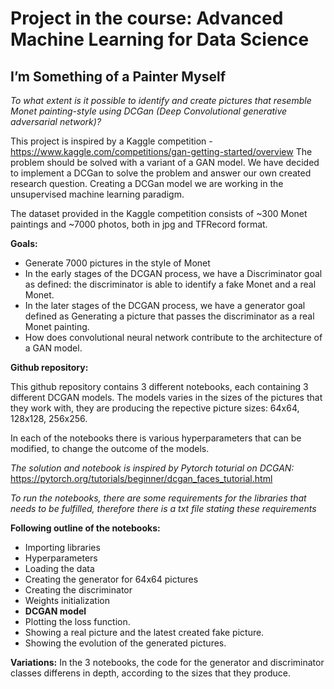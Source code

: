 # Project in the course: Advanced Machine Learning for Data Science

## I’m Something of a Painter Myself
*To what extent is it possible to identify and create pictures that resemble Monet painting-style using DCGan (Deep Convolutional generative adversarial network)?*

This project is inspired by a Kaggle competition - https://www.kaggle.com/competitions/gan-getting-started/overview 
The problem should be solved with a variant of a GAN model. We have decided to implement a DCGan to solve the problem and answer our own created research question. Creating a DCGan model we are working in the unsupervised machine learning paradigm. 

The dataset provided in the Kaggle competition consists of ~300 Monet paintings and ~7000 photos, both in jpg and TFRecord format. 

**Goals:**
- Generate 7000 pictures in the style of Monet
- In the early stages of the DCGAN process, we have a Discriminator goal as defined: the discriminator is able to identify a fake Monet and a real Monet. 
- In the later stages of the DCGAN process, we have a generator goal defined as Generating a picture that passes the discriminator as a real Monet painting.
- How does convolutional neural network contribute to the architecture of a GAN model.


**Github repository:**

This github repository contains 3 different notebooks, each containing 3 different DCGAN models. The models varies in the sizes of the pictures that they work with, they are producing the repective picture sizes: 64x64, 128x128, 256x256. 

In each of the notebooks there is various hyperparameters that can be modified, to change the outcome of the models. 

*The solution and notebook is inspired by Pytorch toturial on DCGAN:* https://pytorch.org/tutorials/beginner/dcgan_faces_tutorial.html 

*To run the notebooks, there are some requirements for the libraries that needs to be fulfilled, therefore there is a txt file stating these requirements*

**Following outline of the notebooks:**
- Importing libraries 
- Hyperparameters
- Loading the data
- Creating the generator for 64x64 pictures
- Creating the discriminator
- Weights initialization
- **DCGAN model**
- Plotting the loss function. 
- Showing a real picture and the latest created fake picture. 
- Showing the evolution of the generated pictures. 

**Variations:** In the 3 notebooks, the code for the generator and discriminator classes differens in depth, according to the sizes that they produce.  

